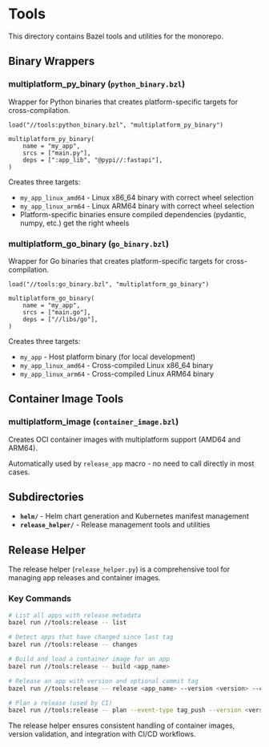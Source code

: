 # Tools

This directory contains Bazel tools and utilities for the monorepo.

## Binary Wrappers

### multiplatform_py_binary (`python_binary.bzl`)
Wrapper for Python binaries that creates platform-specific targets for cross-compilation.

```starlark
load("//tools:python_binary.bzl", "multiplatform_py_binary")

multiplatform_py_binary(
    name = "my_app",
    srcs = ["main.py"],
    deps = [":app_lib", "@pypi//:fastapi"],
)
```

Creates three targets:
- `my_app_linux_amd64` - Linux x86_64 binary with correct wheel selection
- `my_app_linux_arm64` - Linux ARM64 binary with correct wheel selection
- Platform-specific binaries ensure compiled dependencies (pydantic, numpy, etc.) get the right wheels

### multiplatform_go_binary (`go_binary.bzl`)
Wrapper for Go binaries that creates platform-specific targets for cross-compilation.

```starlark
load("//tools:go_binary.bzl", "multiplatform_go_binary")

multiplatform_go_binary(
    name = "my_app",
    srcs = ["main.go"],
    deps = ["//libs/go"],
)
```

Creates three targets:
- `my_app` - Host platform binary (for local development)
- `my_app_linux_amd64` - Cross-compiled Linux x86_64 binary
- `my_app_linux_arm64` - Cross-compiled Linux ARM64 binary

## Container Image Tools

### multiplatform_image (`container_image.bzl`)
Creates OCI container images with multiplatform support (AMD64 and ARM64).

Automatically used by `release_app` macro - no need to call directly in most cases.

## Subdirectories

- **`helm/`** - Helm chart generation and Kubernetes manifest management
- **`release_helper/`** - Release management tools and utilities

## Release Helper

The release helper (`release_helper.py`) is a comprehensive tool for managing app releases and container images.

### Key Commands
```bash
# List all apps with release metadata
bazel run //tools:release -- list

# Detect apps that have changed since last tag
bazel run //tools:release -- changes

# Build and load a container image for an app
bazel run //tools:release -- build <app_name>

# Release an app with version and optional commit tag
bazel run //tools:release -- release <app_name> --version <version> --commit <sha>

# Plan a release (used by CI)
bazel run //tools:release -- plan --event-type tag_push --version <version>
```

The release helper ensures consistent handling of container images, version validation, and integration with CI/CD workflows.
